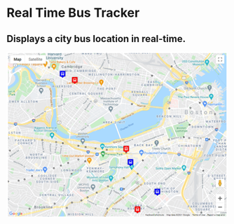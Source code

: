 # Real Time Bus Tracker
## Displays a city bus location in real-time.
<img src= "Real Time Bus Tracker.PNG" />

